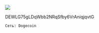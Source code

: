 ![](https://notabug.org/fftcc/Buy-me-a-coffee/raw/main/doge/qr-doge.png)

DEWLG75gLDqWbb2NRqSfby6VrAniqjqvtG

`Сеть: Dogecoin`